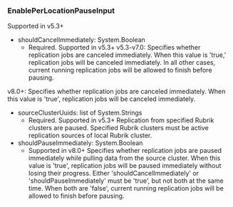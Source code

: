### EnablePerLocationPauseInput
Supported in v5.3+

- shouldCancelImmediately: System.Boolean
  - Required. Supported in v5.3+
v5.3-v7.0: Specifies whether replication jobs are canceled immediately. When this value is 'true,' replication jobs will be canceled immediately. In all other cases, current running replication jobs will be allowed to finish before pausing.

v8.0+: Specifies whether replication jobs are canceled immediately. When this value is 'true', replication jobs will be canceled immediately.
- sourceClusterUuids: list of System.Strings
  - Required. Supported in v5.3+
Replication from specified Rubrik clusters are paused. Specified Rubrik clusters must be active replication sources of local Rubrik cluster.
- shouldPauseImmediately: System.Boolean
  - Supported in v8.0+
Specifies whether replication jobs are paused immediately while pulling data from the source cluster. When this value is 'true', replication jobs will be paused immediately without losing their progress. Either 'shouldCancelImmediately' or 'shouldPauseImmediately' must be 'true', but not both at the same time. When both are 'false', current running replication jobs will be allowed to finish before pausing.
